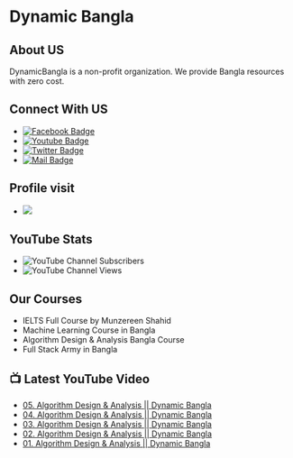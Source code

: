 # Dynamic Bangla 
## About US
DynamicBangla is a non-profit organization. We provide Bangla resources with zero cost. 
## Connect With US
- [![Facebook Badge](https://img.shields.io/badge/Facebook-1877F2?style=for-the-badge&logo=facebook&logoColor=white)](https://www.facebook.com/DynamicLearnerBangla)
- [![Youtube Badge](https://img.shields.io/badge/YouTube-FF0000?style=for-the-badge&logo=youtube&logoColor=white)](https://www.youtube.com/channel/UCoPrqgPJKtJMP0PZCDFjDqA)
- [![Twitter Badge](https://img.shields.io/badge/Twitter-1DA1F2?style=for-the-badge&logo=twitter&logoColor=white)](https://twitter.com/DynamicBangla) 
- [![Mail Badge](https://img.shields.io/badge/Gmail-D14836?style=for-the-badge&logo=gmail&logoColor=white)](mailto:DynamicBangla@yahoo.com)


## Profile visit
- ![](https://komarev.com/ghpvc/?username=DynamicBangla&label=PROFILE+VIEWS)
## YouTube Stats
- ![YouTube Channel Subscribers](https://img.shields.io/youtube/channel/subscribers/UCoPrqgPJKtJMP0PZCDFjDqA?style=social)
- ![YouTube Channel Views](https://img.shields.io/youtube/channel/views/UCoPrqgPJKtJMP0PZCDFjDqA?style=social)
## Our Courses
- IELTS Full Course by Munzereen Shahid
- Machine Learning Course in Bangla
- Algorithm Design & Analysis Bangla Course
- Full Stack Army in Bangla



## 📺 Latest YouTube Video
<!-- BLOG-POST-LIST:START -->
- [05. Algorithm Design &amp; Analysis || Dynamic Bangla](https://www.youtube.com/watch?v=HnHvvqIXf6E)
- [04. Algorithm Design &amp; Analysis || Dynamic Bangla](https://www.youtube.com/watch?v=iaJ3vVS1g0M)
- [03. Algorithm Design &amp; Analysis || Dynamic Bangla](https://www.youtube.com/watch?v=p1aXBk4-THw)
- [02. Algorithm Design &amp; Analysis || Dynamic Bangla](https://www.youtube.com/watch?v=Qy-TbFpfdl8)
- [01. Algorithm Design &amp; Analysis || Dynamic Bangla](https://www.youtube.com/watch?v=1A1qEMBx35k)
<!-- BLOG-POST-LIST:END -->
